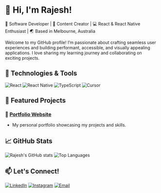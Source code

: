 # 👋 Hi, I'm Rajesh!

🎨 Software Developer | 📸 Content Creator | 💻 React & React Native Enthusiast | 🌏 Based in Melbourne, Australia

Welcome to my GitHub profile! I’m passionate about crafting seamless user experiences and building performant, accessible, and visually appealing applications. I love sharing my learning journey and collaborating on exciting projects.

## 🔧 Technologies & Tools
![React](https://img.shields.io/badge/Framework-React-61DAFB?style=flat&logo=react&logoColor=white)
![React Native](https://img.shields.io/badge/Framework-React_Native-61DAFB?style=flat&logo=react&logoColor=white)
![TypeScript](https://img.shields.io/badge/Code-TypeScript-F7DF1E?style=flat&logo=typescript&logoColor=white)
![Cursor](https://img.shields.io/badge/Editor-Cursor-007ACC?style=flat&logo=cursor-ai&logoColor=white)

## 🌟 Featured Projects
### 🚀 [Portfolio Website](https://github.com/rajeshchoudhari147/rajesh-choudhari)
- My personal portfolio showcasing my projects and skills.

## 📈 GitHub Stats
![Rajesh's GitHub stats](https://github-readme-stats.vercel.app/api?username=rajeshchoudhari147&show_icons=true&hide=stars&theme=radical)
![Top Languages](https://github-readme-stats.vercel.app/api/top-langs/?username=rajeshchoudhari147&layout=compact&theme=radical)

## 📫 Let's Connect!
[![LinkedIn](https://img.shields.io/badge/LinkedIn-0077B5?style=flat&logo=linkedin&logoColor=white)](https://linkedin.com/in/rajeshchoudhari)
[![Instagram](https://img.shields.io/badge/Instagram-E4405F?style=flat&logo=instagram&logoColor=white)](https://instagram.com/rajeshcodes)
[![Email](https://img.shields.io/badge/Email-D14836?style=flat&logo=gmail&logoColor=white)](mailto:rajeshchoudhari@example.com)
